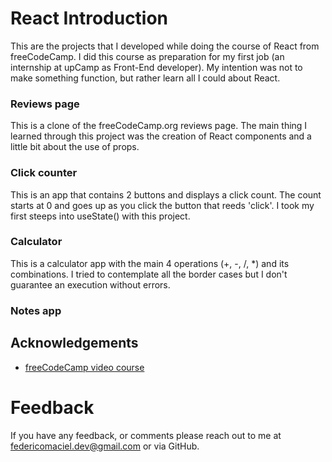 # React Introduction

This are the projects that I developed while doing the course of React from freeCodeCamp. I did this course as preparation for my first job (an internship at upCamp as Front-End developer). My intention was not to make something function, but rather learn all I could about React.

### Reviews page

This is a clone of the freeCodeCamp.org reviews page.
The main thing I learned through this project was the creation of React components and a little bit about the use of props.

### Click counter

This is an app that contains 2 buttons and displays a click count. The count starts at 0 and goes up as you click the button that reeds 'click'. I took my first steeps into useState() with this project.

### Calculator

This is a calculator app with the main 4 operations (+, -, /, \*) and its combinations. I tried to contemplate all the border cases but I don't guarantee an execution without errors.

### Notes app

## Acknowledgements

- [freeCodeCamp video course](https://www.youtube.com/watch?v=6Jfk8ic3KVk&t=9256s)

# Feedback

If you have any feedback, or comments please reach out to me at federicomaciel.dev@gmail.com or via GitHub.
